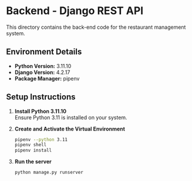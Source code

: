 # Backend - Django REST API

This directory contains the back-end code for the restaurant management system.

## Environment Details

- **Python Version:** 3.11.10
- **Django Version:** 4.2.17
- **Package Manager:** pipenv

## Setup Instructions

1. **Install Python 3.11.10**  
   Ensure Python 3.11 is installed on your system.

2. **Create and Activate the Virtual Environment**  
   ```bash
   pipenv --python 3.11
   pipenv shell
   pipenv install
   
3. **Run the server**
    ```bash
    python manage.py runserver